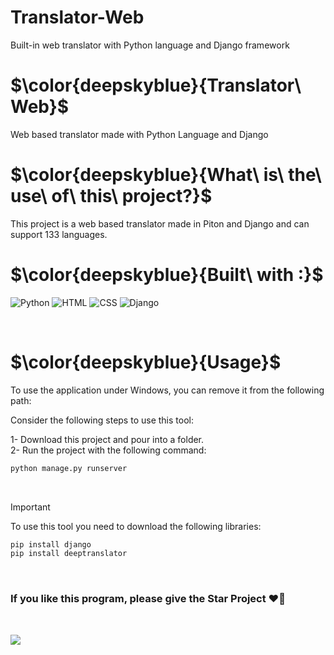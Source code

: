 # Translator-Web
Built-in web translator with Python language and Django framework

<h1>$\color{deepskyblue}{Translator\ Web}$</h1>
Web based translator made with Python Language and  Django

<br>

<h1>$\color{deepskyblue}{What\ is\ the\ use\ of\ this\ project?}$</h1>
This project is a web based translator made in Piton and Django and can support 133 languages.

<br>

<h1>$\color{deepskyblue}{Built\ with :}$</h1>

![Python](https://img.shields.io/badge/PYTHON-3776AB?style=for-the-badge&logo=python&logoColor=white)
![HTML](https://img.shields.io/badge/HTML5-E34F26?style=for-the-badge&logo=html5&logoColor=white)
![CSS](https://img.shields.io/badge/CSS3-1572B6?style=for-the-badge&logo=css3&logoColor=white)
![Django](https://img.shields.io/badge/DJANGO-092E20?style=for-the-badge&logo=django&logoColor=white)


<br>

<h1>$\color{deepskyblue}{Usage}$</h1>

To use the application under Windows, you can remove it from the following path: 

Consider the following steps to use this tool:

1- Download this project and pour into a folder. <br>
2- Run the project with the following command:

```bash
python manage.py runserver
```

<br>

> [!IMPORTANT]
> To use this tool you need to download the following libraries:
>```bash
>pip install django
>pip install deeptranslator
>```

<br>

<h3>If you like this program, please give the Star Project ❤🤗</h3>

<br>

![](https://github.com/DanielElvis/Translator-web/blob/main/kiss-cat.gif)


